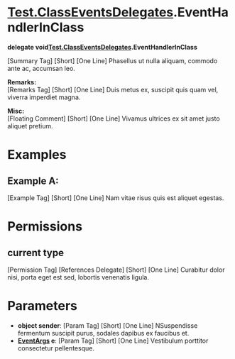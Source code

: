 # [Test.ClassEventsDelegates](Test.ClassEventsDelegates.md).EventHandlerInClass

**delegate void[Test.ClassEventsDelegates](Test.ClassEventsDelegates.md).EventHandlerInClass**  

[Summary Tag] [Short] [One Line] Phasellus ut nulla aliquam, commodo ante ac, accumsan leo.  

**Remarks:**  
[Remarks Tag] [Short] [One Line] Duis metus ex, suscipit quis quam vel, viverra imperdiet magna.  

**Misc:**  
[Floating Comment] [Short] [One Line] Vivamus ultrices ex sit amet justo aliquet pretium.  

# Examples

## Example A:

[Example Tag] [Short] [One Line] Nam vitae risus quis est aliquet egestas.  

# Permissions

## current type

[Permission Tag] [References Delegate] [Short] [One Line] Curabitur dolor nisi, porta eget est sed, lobortis venenatis ligula.  

# Parameters

* **object sender**: [Param Tag] [Short] [One Line] NSuspendisse fermentum suscipit purus, sodales dapibus ex faucibus et.  
* **[EventArgs](https://docs.microsoft.com/en-us/dotnet/api/system.eventargs) e**: [Param Tag] [Short] [One Line] Vestibulum porttitor consectetur pellentesque.  

